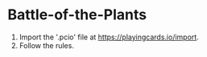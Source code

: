 # Battle-of-the-Plants

1. Import the '.pcio' file at https://playingcards.io/import.
2. Follow the rules.
